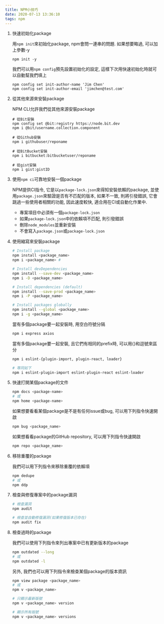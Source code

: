 ```yaml
---
title: NPM小技巧
date: 2020-07-13 13:36:10
tags: npm
---
```


1. 快速初始化package

    用```npm init```來初始化package, npm會問一連串的問題. 如果想要略過, 可以加上參數-y
    ```
    npm init -y
    ```
    我們可以用```npm config```預先設置初始化的設定, 這樣下次用快速初始化時就可以自動幫我們填上
    ```
    npm config set init-author-name 'Jim Chen'
    npm config set init-author-email 'jimchen@test.com'
    ```
2. 從其他來源來安裝package

    NPM CLI允許我們從其他來源安裝package
    ```
    # 從Bit安裝
    npm config set @bit:registry https://node.bit.dev
    npm i @bit/username.collection.component

    # 從Github安裝
    npm i githubuser/reponame

    # 從BitBucket安裝
    npm i bitbucket:bitbucketuser/reponame

    # 從gist安裝
    npm i gist:gistID
    ```
3. 使用```npm ci```可靠地安裝一個package
    
    NPM提供CI指令, 它是以```package-lock.json```來得知安裝依賴的package, 並使用```package.json```來驗證是否有不匹配的版本, 如果不一致, 則將引發錯誤, 它會跳過一些使用者相關的功能, 因此速度較快, 適合用在CI或自動化作業中.
   * 專案項目中必須有一個```package-lock.json```
   * 如果```package-lock.json```中的依賴項不匹配, 則引發錯誤
   * 刪除```node_modules```並重新安裝
   * 不會寫入```package.json```或```package-lock.json```

4. 使用縮寫來安裝package

    ```bash
    # Install package
    npm install <package_name>
    npm i <package_name> # 

    # Install devDependencies
    npm install --save-dev <package_name>
    npm i -D <package_name>

    # Install dependencies (default)
    npm install --save-prod <package_name>
    npm i -P <package_name>

    # Install packages globally
    npm install --global <package_name>
    npm i -g <package_name>
    ```
    
    當有多個package要一起安裝時, 用空白符號分隔
    ```bash
    npm i express axios
    ```

    當有多個package要一起安裝, 且它們有相同的prefix時, 可以用{}和逗號來區分
    ```bash
    npm i eslint-{plugin-import, plugin-react, loader}

    # 等同如下
    npm i eslint-plugin-import eslint-plugin-react eslint-loader
    ```
5. 快速打開某個package的文件
   
    ```bash
    npm docs <package-name>
    # 或
    npm home <package-name>
    ```
   如果想要看看某個package是不是有任何issue或bug, 可以用下列指令快速開啟
   ```bash
   npm bug <package_name>
   ```
   如果想看看package的GitHub repository, 可以用下列指令快速開啟
   ```bash
   npm repo <package_name>
   ```
6. 移除重覆的package
   
    我們可以用下列指令來移除重覆的依賴項
    ```bash
    npm dedupe
    # 或
    npm ddp
    ```
7. 檢查與修復專案中的package漏洞

   ```bash
   # 檢查漏洞
   npm audit

   # 檢查並自動修復漏洞(如果修復版本已存在)
   npm audit fix
   ```

8. 檢查過時的package

    我們可以使用下列指令來列出專案中已有更新版本的package
    ```bash
    npm outdated --long
    # 或
    npm outdated -l
    ```
    另外, 我們也可以用下列指令來檢查某個package的版本資訊
    ```bash
    npm view package <package_name>
    # 或
    npm v <package_name>
    
    # 只顯示最新版號
    npm v <package_name> version

    # 顯示所有版號
    npm v <package_name> versions
    ```
    